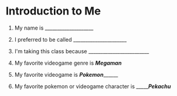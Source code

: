 # Introduction to Me

1. My name is ____________________

1. I preferred to be called ______________________

1. I'm taking this class because _________________________

1. My favorite videogame genre is _________Megaman_________

1. My favorite videogame is _______Pokemon_____________

1. My favorite pokemon or videogame character is ______________Pekachu_________
